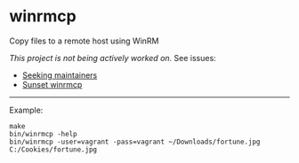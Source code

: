 winrmcp
=======

Copy files to a remote host using WinRM

_This project is not being actively worked on._ See issues:

- [Seeking maintainers](https://github.com/packer-community/winrmcp/issues/38)
- [Sunset winrmcp](https://github.com/packer-community/winrmcp/issues/39)

---

Example:

    make
    bin/winrmcp -help
    bin/winrmcp -user=vagrant -pass=vagrant ~/Downloads/fortune.jpg C:/Cookies/fortune.jpg
